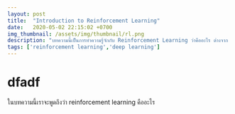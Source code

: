 ```yaml
---
layout: post
title:  "Introduction to Reinforcement Learning"
date:   2020-05-02 22:15:02 +0700
img_thumbnail: /assets/img/thumbnail/rl.png
description: "บทความนี้เป็นการทำความรู้จักกับ Reinforcement Learning ว่าคืออะไร ต่างจาก Supervised- หรือ Unsupervised-learning ยังไง และเราจะใช้ Reinforcement Learning ในการแก้ปัญหาอย่างไรได้บ้าง"
tags: ['reinforcement learning','deep learning']
---
```


# dfadf
ในบทความนี้เราจะพูดถึงว่า reinforcement learning คืออะไร


